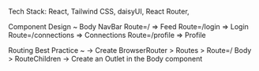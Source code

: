 Tech Stack: React, Tailwind CSS, daisyUI, React Router,

Component Design
~
Body
  NavBar
  Route=/ => Feed
  Route=/login => Login
  Route=/connections => Connections
  Route=/profile => Profile

Routing Best Practice
~
-> Create BrowserRouter > Routes > Route=/ Body > RouteChildren
-> Create an Outlet in the Body component